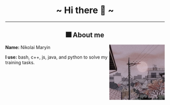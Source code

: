 
<body>
<h1 align="center" style="border: none;">~ Hi there 🐙 ~</h1>

<hr>
<div>
<h2 align="center" style="border: none;">🎆 About me</h2>
    <div align="center">
        <img src="assets/sun.jpg" align="right" width="175">
    </div>
<b>Name:</b> Nikolai Maryin

<b>I use:</b> bash, c++, js, java, and python to solve my training tasks.


<br><br><br>
</div>

</body>